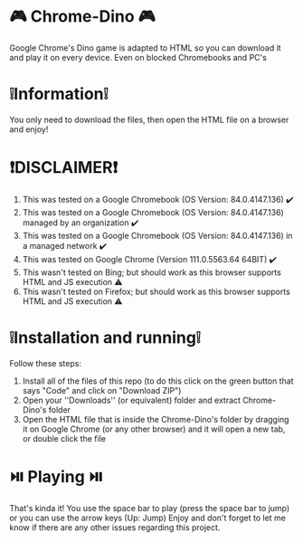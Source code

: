 # 🎮 Chrome-Dino 🎮
Google Chrome's Dino game is adapted to HTML so you can download it and play it on every device. Even on blocked Chromebooks and PC's

# ❕Information❕
You only need to download the files, then open the HTML file on a browser and enjoy!

# ❗DISCLAIMER❗
1. This was tested on a Google Chromebook (OS Version: 84.0.4147.136) ✔️
2. This was tested on a Google Chromebook (OS Version: 84.0.4147.136) managed by an organization ✔️
3. This was tested on a Google Chromebook (OS Version: 84.0.4147.136) in a managed network ✔️
4. This was tested on Google Chrome (Version 111.0.5563.64 64BIT) ✔️
5. This wasn't tested on Bing; but should work as this browser supports HTML and JS execution ⚠️
6. This wasn't tested on Firefox; but should work as this browser supports HTML and JS execution ⚠️


# ❕Installation and running❕
Follow these steps:
1. Install all of the files of this repo (to do this click on the green button that says "Code" and click on "Download ZIP")
2. Open your ''Downloads'' (or equivalent) folder and extract Chrome-Dino's folder
3. Open the HTML file that is inside the Chrome-Dino's folder by dragging it on Google Chrome  (or any other browser) and it will open a new tab, or double click the file


# ⏯️ Playing ⏯️
That's kinda it! You use the space bar to play (press the space bar to jump) or you can use the arrow keys (Up: Jump)
Enjoy and don't forget to let me know if there are any other issues regarding this project.
